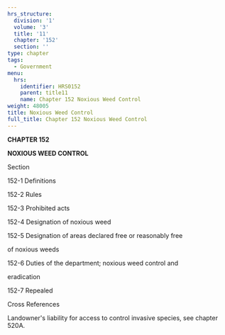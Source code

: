 ```yaml
---
hrs_structure:
  division: '1'
  volume: '3'
  title: '11'
  chapter: '152'
  section: ''
type: chapter
tags:
  - Government
menu:
  hrs:
    identifier: HRS0152
    parent: title11
    name: Chapter 152 Noxious Weed Control
weight: 48005
title: Noxious Weed Control
full_title: Chapter 152 Noxious Weed Control
---
```

**CHAPTER 152**

**NOXIOUS WEED CONTROL**

Section

152-1 Definitions

152-2 Rules

152-3 Prohibited acts

152-4 Designation of noxious weed

152-5 Designation of areas declared free or reasonably free

of noxious weeds

152-6 Duties of the department; noxious weed control and

eradication

152-7 Repealed

Cross References

Landowner's liability for access to control invasive species, see chapter 520A.